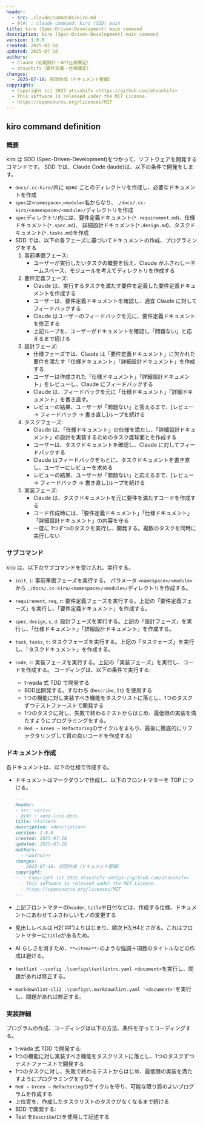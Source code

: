 ```yaml
---
header:
  - src: .claude/commands/kiro.md
  - @(#) : claude command: kiro (SDD) main
title: kiro (Spec-Driven-Development) main command
description: kiro (Spec-Driven-Development) main command
version: 1.0.0
created: 2025-07-18
updated: 2025-07-18
authors:
  - Claude（初期設計・API仕様策定）
  - atsushifx（要件定義・仕様確定）
changes:
  - 2025-07-18: 初回作成（ドキュメント整備）
copyright:
  - Copyright (c) 2025 atsushifx <https://github.com/atsushifx>
  - This software is released under the MIT License.
  - https://opensource.org/licenses/MIT
---
```


## kiro command definition

### 概要

kiro は SDD (Spec-Driven-Development)をつかって、ソフトウェアを開発するコマンドです。
SDD では、Claude Code (laude)は、以下の条件で開発をします。

<!-- textlint-disable ja-technical-writing/sentence-length -->

- `docs/.cc-kiro/`内に spec ごとのディレクトリを作成し、必要なドキュメントを作成
- `spec`は`<namespace>`,`<module>`名からなり、`./docs/.cc-kiro/<namespace>/<module>/`ディレクトリを作成
- `spec`ディレクトリ内には、要件定義ドキュメント(`*.requirement.md`)、仕様ドキュメント(`*.spec.md`)、
  詳細設計ドキュメント(`*.design.md`)、タスクドキュメント(`*.tasks.md`)を作成
- SDD では、以下の各フェーズに基づいてドキュメントの作成、プログラミングをする
  1. 事前準備フェース:
     - ユーザーが実行したいタスクの概要を伝え、Claude がふさわしーネームスペース、モジュールを考えてディレクトリを作成する
  2. 要件定義フェーズ:
     - Claude は、実行するタスクを満たす要件を定義した要件定義ドキュメントを作成する
     - ユーザーは、要件定義ドキュメントを確認し、適宜 Claude に対してフィードバックする
     - Claude はユーザーのフィードバックを元に、要件定義ドキュメントを修正する
     - 上記ループを、ユーザーがドキュメントを確認し「問題ない」と応えるまで続ける
  3. 設計フェーズ:
     - 仕様フェーズでは、Claude は「要件定義ドキュメント」に欠かれた要件を満たす「仕様ドキュメント」「詳細設計ドキュメント」を作成する
     - ユーザーは作成された「仕様ドキュメント」「詳細設計ドキュメント」をレビューし、Claude にフィードバックする
     - Claude は、フィードバックを元に「仕様ドキュメント」「詳細ドキュメント」を書き直す。
     - レビューの結果、ユーザーが「問題ない」と答えるまで、[レビュー → フィードバック → 書き直し]ループを続ける
  4. タスクフェーズ:
     - Claude は、「仕様ドキュメント」の仕様を満たし、「詳細設計ドキュメント」の設計を実装するためのタスク度球面とを作成する
     - ユーザーは、タスクドキュメントを確認し、Claude に対してフィードバックする
     - Claude はフィードバックをもとに、タスクドキュメントを書き直し、ユーザーにレビューを求める
     - レビューの結果、ユーザーが「問題ない」と応えるまで、[レビュー → フィードバック → 書き直し]ループを続ける
  5. 実装フェーズ:
     - Claude は、タスクドキュメントを元に要件を満たすコードを作成する
     - コード作成時には、「要件定義ドキュメント」「仕様ドキュメント」「詳細設計ドキュメント」の内容を守る
     - 一度に 1つずつのタスクを実行し、開発する。複数のタスクを同時に実行しない

<!-- textlint-enable -->

### サブコマンド

kiro は、以下のサブコマンドを受け入れ、実行する。

- `init`, `i`:
  事前準備フェーズを実行する。 パラメータ `<namespace>/<module>`から `./docs/.cc-kiro/<namespace>/<module>/`ディレクトリを作成する。

- `requirement`, `req`, `r`:
  要件定義フェーズを実行する。上記の「要件定義フェーズ」を実行し、「要件定義ドキュメント」を作成する。

- `spec`, `design`, `s`, `d`:
  設計フェーズを実行する。上記の「設計フェーズ」を実行し、「仕様ドキュメント」「詳細設計ドキュメント」を作成する。

- `task`, `tasks`, `t`:
  タスクフェーズを実行する。上記の「タスクェーズ」を実行し、「タスクドキュメント」を作成する。

- `code`, `c`:
  実装フェーズを実行する。上記の「実装フェーズ」を実行し、コードを作成する。
  コーディングは、以下の条件で実行する:
  - t-wada 式 TDD で開発する
  - BDD出開発する。すなわち (`Describe`, `It`) を使用する
  - 1つの機能に対し実装すべき機能をタスクリストに落とし、1つのタスクずつテストファーストで開発する
  - 1つのタスクに対し、失敗で終わるテストからはじめ、最低限の実装を満たすようにプログラミングをする。
  - `Red → Green → Refactoring`のサイクルをまもり、最後に徹底的にリファクタリングして質の良いコードを作成する)

### ドキュメント作成

各ドキュメントは、以下の仕様で作成する。

- ドキュメントはマークダウンで作成し、以下のフロントマターを TOP につける。

  ```markdown
  ---
  header:
  - src: <src>>
  - @(#) : <one-line-doc>
  title: <title>>
  description: <description>
  version: 1.0.0
  created: 2025-07-18
  updated: 2025-07-18
  authors:
    - <author>>
  changes:
    - 2025-07-18: 初回作成（ドキュメント整備）
  copyright:
     - Copyright (c) 2025 atsushifx <https://github.com/atsushifx>
    - This software is released under the MIT License.
    - https://opensource.org/licenses/MIT
  ---
  ```

- 上記フロントマターの`header`, `title`や日付などは、作成する仕様、ドキュメントにあわせてふさわしいモノの変更する
- 見出しレベルは H2('##')よりはじまり、順次 H3,H4とさがる。これはフロントマターに`title`があるため。
- AI らしさを消すため、`**<item>**:`のような強調＋項目のタイトルなどの作成は避ける。
- `textlint --config .\configs\textlintrc.yaml <document>`を実行し、問題があれば修正する。
- `markdownlint-cli2 .\configs\.markdownlint.yaml '<document>'`を実行し、問題があれば修正する。

### 実装詳細

プログラムの作成、コーディングは以下の方法、条件を守ってコーディングする。

- t-wada 式 TDD で開発する:
- 1つの機能に対し実装すべき機能をタスクリストに落とし、1つのタスクずつテストファーストで開発する
- 1つのタスクに対し、失敗で終わるテストからはじめ、最低限の実装を満たすようにプログラミングをする。
- `Red → Green → Refactoring`のサイクルを守り、可能な限り質のよいプログラムを作成する
- 上位胃を、作成したタスクリストのタスクがなくなるまで続ける
- BDD で開発する:
- Test を`Describe`/`It`を使用して記述する

